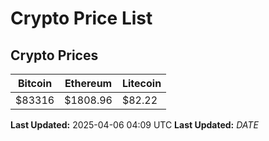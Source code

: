 # Crypto Price List

## Crypto Prices
| Bitcoin | Ethereum | Litecoin |
| ------- | -------- | -------- |
| $83316 | $1808.96 | $82.22 |
**Last Updated:** 2025-04-06 04:09 UTC
**Last Updated:** $DATE$
